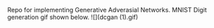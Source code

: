 Repo for implementing Generative Adverasial Networks.
MNIST Digit generation gif shown below.
![](dcgan (1).gif)
